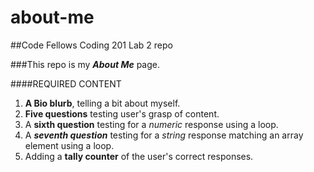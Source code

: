 # about-me
##Code Fellows Coding 201 Lab 2 repo

###This repo is my __*About Me*__ page.

####REQUIRED CONTENT

1. __A Bio blurb__, telling a bit about myself.
1. **Five questions** testing user's grasp of content.
1. A __sixth question__ testing for a *numeric* response using a loop.
1. A __*seventh question*__ testing for a *string* response matching an array element using a loop.
1. Adding a **tally counter** of the user's correct responses.

